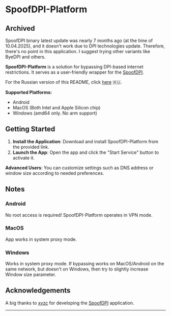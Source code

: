 # SpoofDPI-Platform

## Archived
SpoofDPI binary latest update was nearly 7 months ago (at the time of 10.04.2025), and it doesn't work due to DPI technologies update. Therefore, there's no point in this application. 
I suggest trying other variants like ByeDPI and others.

**SpoofDPI-Platform** is a solution for bypassing DPI-based internet restrictions. It serves as a user-friendly wrapper for the [SpoofDPI](https://github.com/xvzc/SpoofDPI).

For the Russian version of this README, click [here](https://github.com/r3pr3ss10n/SpoofDPI-Platform/blob/main/README_ru.md) 🇷🇺.

**Supported Platforms:**
- Android
- MacOS (Both Intel and Apple Silicon chip)
- Windows (amd64 only. No arm support)

## Getting Started

1. **Install the Application**: Download and install SpoofDPI-Platform from the provided link.
2. **Launch the App**: Open the app and click the "Start Service" button to activate it.

**Advanced Users**: You can customize settings such as DNS address or window size according to needed preferences.

## Notes

### Android
No root access is required! SpoofDPI-Platform operates in VPN mode.

### MacOS
App works in system proxy mode.

### Windows
Works in system proxy mode. If bypassing works on MacOS/Android on the same network, but doesn't on Windows, then try to slightly increase Window size parameter.

## Acknowledgements

A big thanks to [xvzc](https://github.com/xvzc/) for developing the [SpoofDPI](https://github.com/xvzc/SpoofDPI) application.

---

